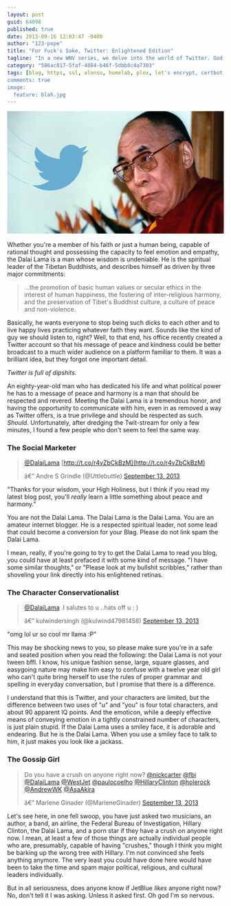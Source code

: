 ```yaml
---
layout: post
guid: 64098
published: true
date: 2013-09-16 12:03:47 -0400
author: "123-pope"
title: "For Fuck's Sake, Twitter: Enlightened Edition"
tagline: "In a new WNV series, we delve into the world of Twitter. God help us all. In this installment, it takes about 35 seconds of research to find a surprising number of people who don\'t seem to think speaking to the Dalai Lama warrants any special considerations on their part. Like grammar. Or not being a prick."
category: "586ac817-5faf-4804-b46f-5dbb8c4a7303"
tags: [blag, https, ssl, alonso, homelab, plex, let's encrypt, certbot]
comments: true
image:
  feature: blah.jpg
---
```


![](/assets/img/lol/dalailama_twitter.png)

Whether you're a member of his faith or just a human being, capable of rational thought and possessing the capacity to feel emotion and empathy, the Dalai Lama is a man whose wisdom is undeniable. He is the spiritual leader of the Tibetan Buddhists, and describes himself as driven by three major commitments:

> ...the promotion of basic human values or secular ethics in the interest of human happiness, the fostering of inter-religious harmony, and the preservation of Tibet's Buddhist culture, a culture of peace and non-violence.

Basically, he wants everyone to stop being such dicks to each other and to live happy lives practicing whatever faith they want. Sounds like the kind of guy we should listen to, right? Well, to that end, his office recently created a Twitter account so that his message of peace and kindness could be better broadcast to a much wider audience on a platform familiar to them. It was a brilliant idea, but they forgot one important detail.

_Twitter is full of dipshits._

An eighty-year-old man who has dedicated his life and what political power he has to a message of peace and harmony is a man that should be respected and revered. Meeting the Dalai Lama is a tremendous honor, and having the opportunity to communicate with him, even in as removed a way as Twitter offers, is a true privilege and should be respected as such. _Should_. Unfortunately, after dredging the Twit-stream for only a few minutes, I found a few people who don't seem to feel the same way.

### The Social Marketer

> [@DalaiLama](https://twitter.com/DalaiLama) [http://t.co/r4vZbCkBzM](http://t.co/r4vZbCkBzM)
> 
> â€” Andre S Grindle (@Uttlebuttle) [September 13, 2013](https://twitter.com/Uttlebuttle/statuses/378615404270084096)

"Thanks for your wisdom, your High Holiness, but I think if you read my latest blog post, you'll _really_ learn a little something about peace and harmony."

You are not the Dalai Lama. The Dalai Lama is the Dalai Lama. You are an amateur internet blogger. He is a respected spiritual leader, not some lead that could become a conversion for your Blag. Please do not link spam the Dalai Lama.

I mean, really, if you're going to try to get the Dalai Lama to read you blog, you could have at least prefaced it with some kind of message. "I have some similar thoughts," or "Please look at my bullshit scribbles," rather than shoveling your link directly into his enlightened retinas.

### The Character Conservationalist

> [@DalaiLama](https://twitter.com/DalaiLama) .I salutes to u ..hats off u : )
> 
> â€” kulwindersingh (@kulwind47981458) [September 13, 2013](https://twitter.com/kulwind47981458/statuses/378619418097369088)

"omg lol ur so cool mr llama :P"

This may be shocking news to you, so please make sure you're in a safe and seated position when you read the following: the Dalai Lama is not your tween bffl. I know, his unique fashion sense, large, square glasses, and easygoing nature may make him easy to confuse with a twelve year old girl who can't quite bring herself to use the rules of proper grammar and spelling in everyday conversation, but I promise that there is a difference.

I understand that this is Twitter, and your characters are limited, but the difference between two uses of "u" and "you" is four total characters, and about 90 apparent IQ points. And the emoticon, while a deeply effective means of conveying emotion in a tightly constrained number of characters, is just plain stupid. If the Dalai Lama uses a smiley face, it is adorable and endearing. But he is the Dalai Lama. When you use a smiley face to talk to him, it just makes you look like a jackass.

### The Gossip Girl

> Do you have a crush on anyone right now? [@nickcarter](https://twitter.com/nickcarter) [@fbi](https://twitter.com/FBI) [@DalaiLama](https://twitter.com/DalaiLama) [@WestJet](https://twitter.com/WestJet) [@paulocoelho](https://twitter.com/paulocoelho) [@HillaryClinton](https://twitter.com/HillaryClinton) [@holerock](https://twitter.com/holerock) [@AndrewWK](https://twitter.com/AndrewWK) [@AsaAkira](https://twitter.com/AsaAkira)
> 
> â€” Marlene Ginader (@MarleneGinader) [September 13, 2013](https://twitter.com/MarleneGinader/statuses/378621341705859072)

<script async="" src="//platform.twitter.com/widgets.js" charset="utf-8"></script>

Let's see here, in one fell swoop, you have just asked two musicians, an author, a band, an airline, the Federal Bureau of Investigation, Hillary Clinton, the Dalai Lama, and a porn star if they have a crush on anyone right now. I mean, at least a few of those things are actually individual people who are, presumably, capable of having "crushes," though I think you might be barking up the wrong tree with Hillary. I'm not convinced she feels anything anymore. The very least you could have done here would have been to take the time and spam major political, religious, and cultural leaders individually.

But in all seriousness, does anyone know if JetBlue _likes_ anyone right now? No, don't tell it I was asking. Unless it asked first. Oh god I'm so nervous.